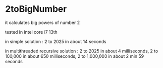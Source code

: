 # 2toBigNumber
it calculates big powers of number 2  

tested in intel core i7 13th

in simple solution :
2 to 2025 in about 14 seconds

in multithreaded recursive solution :
2 to 2025 in about 4 milliseconds,
2 to 100,000 in about 650 milliseconds,
2 to 1,000,000 in about 2 min 59 seconds 
